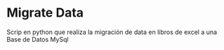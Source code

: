 # Migrate Data

Scrip en python que realiza la migración de data en libros de excel a una Base de Datos MySql
